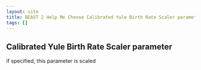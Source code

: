 ```yaml
---
layout: site
title: BEAST 2 Help Me Choose Calibrated Yule Birth Rate Scaler parameter
tags: []
---
```


## Calibrated Yule Birth Rate Scaler parameter

if specified, this parameter is scaled
